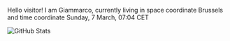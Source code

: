 Hello visitor! I am Giammarco, currently living in space coordinate Brussels and time coordinate Sunday, 7 March, 07:04 CET

![GitHub Stats](https://github-readme-stats.vercel.app/api?username=grcasanova)
